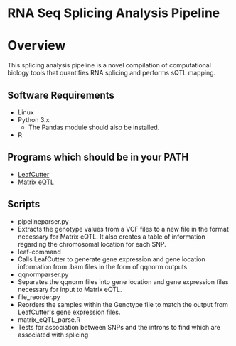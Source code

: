 # RNA Seq Splicing Analysis Pipeline

# Overview 
This splicing analysis pipeline is a novel compilation of computational biology tools that quantifies RNA splicing and performs sQTL mapping.

## Software Requirements
* Linux
* Python 3.x
  * The Pandas module should also be installed.
* R

## Programs which should be in your PATH
* [LeafCutter](https://github.com/davidaknowles/leafcutter)
* [Matrix eQTL](http://www.bios.unc.edu/research/genomic_software/Matrix_eQTL/)

## Scripts
* pipelineparser.py
 * Extracts the genotype values from a VCF files to a new file in the format necessary for Matrix eQTL. It also creates a table of information regarding the chromosomal location for each SNP.
* leaf-command
 * Calls LeafCutter to generate gene expression and gene location information from .bam files in the form of qqnorm outputs. 
* qqnormparser.py
 * Separates the qqnorm files into gene location and gene expression files necessary for input to Matrix eQTL.
* file_reorder.py 
 * Reorders the samples within the Genotype file to match the output from LeafCutter's gene expression files.
* matrix_eQTL_parse.R
 * Tests for association between SNPs and the introns to find which are associated with splicing
